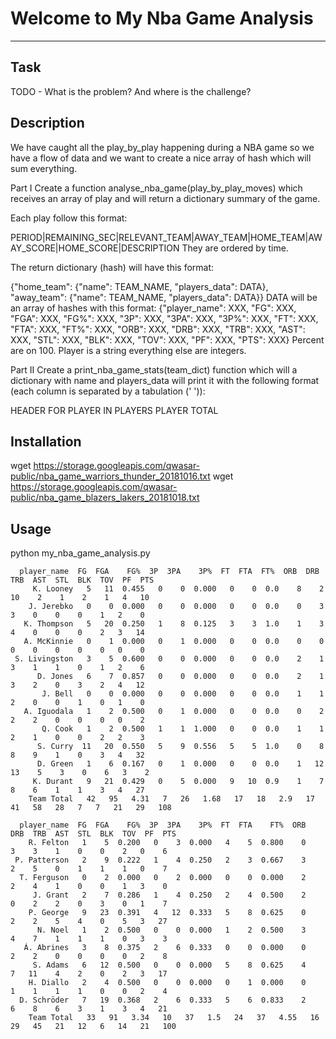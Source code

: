 # Welcome to My Nba Game Analysis
***

## Task
TODO - What is the problem? And where is the challenge?

## Description
We have caught all the play_by_play happening during a NBA game so we have a flow of data and we want to create a nice array of hash which will sum everything.

Part I
Create a function analyse_nba_game(play_by_play_moves) which receives an array of play and will return a dictionary summary of the game.

Each play follow this format:

PERIOD|REMAINING_SEC|RELEVANT_TEAM|AWAY_TEAM|HOME_TEAM|AWAY_SCORE|HOME_SCORE|DESCRIPTION
They are ordered by time.

The return dictionary (hash) will have this format:

{"home_team": {"name": TEAM_NAME, "players_data": DATA}, "away_team": {"name": TEAM_NAME, "players_data": DATA}}
DATA will be an array of hashes with this format:
{"player_name": XXX, "FG": XXX, "FGA": XXX, "FG%": XXX, "3P": XXX, "3PA": XXX, "3P%": XXX, "FT": XXX, "FTA": XXX, "FT%": XXX, "ORB": XXX, "DRB": XXX, "TRB": XXX, "AST": XXX, "STL": XXX, "BLK": XXX, "TOV": XXX, "PF": XXX, "PTS": XXX}
Percent are on 100.
Player is a string everything else are integers.

Part II
Create a print_nba_game_stats(team_dict) function which will a dictionary with name and players_data will print it with the following format (each column is separated by a tabulation (' ')):

HEADER
FOR PLAYER IN PLAYERS
PLAYER
TOTAL

## Installation
wget https://storage.googleapis.com/qwasar-public/nba_game_warriors_thunder_20181016.txt
wget https://storage.googleapis.com/qwasar-public/nba_game_blazers_lakers_20181018.txt

## Usage
python 	my_nba_game_analysis.py
```
  player_name  FG  FGA    FG%  3P  3PA    3P%  FT  FTA  FT%  ORB  DRB  TRB  AST  STL  BLK  TOV  PF  PTS
     K. Looney   5   11  0.455   0    0  0.000   0    0  0.0    8    2   10    2    1    2    1   4   10
    J. Jerebko   0    0  0.000   0    0  0.000   0    0  0.0    0    3    3    0    0    0    1   2    0
   K. Thompson   5   20  0.250   1    8  0.125   3    3  1.0    1    3    4    0    0    0    2   3   14
   A. McKinnie   0    1  0.000   0    1  0.000   0    0  0.0    0    0    0    0    0    0    0   0    0
 S. Livingston   3    5  0.600   0    0  0.000   0    0  0.0    2    1    3    1    1    0    1   2    6
      D. Jones   6    7  0.857   0    0  0.000   0    0  0.0    2    1    3    2    0    3    2   4   12
       J. Bell   0    0  0.000   0    0  0.000   0    0  0.0    1    1    2    0    0    1    0   1    0
   A. Iguodala   1    2  0.500   0    1  0.000   0    0  0.0    0    2    2    2    0    0    0   0    2
       Q. Cook   1    2  0.500   1    1  1.000   0    0  0.0    1    1    2    1    0    0    2   2    3
      S. Curry  11   20  0.550   5    9  0.556   5    5  1.0    0    8    8    9    1    0    3   4   32
      D. Green   1    6  0.167   0    1  0.000   0    0  0.0    1   12   13    5    3    0    6   3    2
     K. Durant   9   21  0.429   0    5  0.000   9   10  0.9    1    7    8    6    1    1    3   4   27
    Team Total   42   95   4.31   7   26   1.68   17   18   2.9   17   41   58   28   7   7   21   29   108 

  player_name  FG  FGA    FG%  3P  3PA    3P%  FT  FTA    FT%  ORB  DRB  TRB  AST  STL  BLK  TOV  PF  PTS
    R. Felton   1    5  0.200   0    3  0.000   4    5  0.800    0    3    3    1    0    0    2   0    6
 P. Patterson   2    9  0.222   1    4  0.250   2    3  0.667    3    2    5    0    1    1    1   0    7
  T. Ferguson   0    2  0.000   0    2  0.000   0    0  0.000    2    2    4    1    0    0    1   3    0
     J. Grant   2    7  0.286   1    4  0.250   2    4  0.500    2    0    2    2    0    3    0   1    7
    P. George   9   23  0.391   4   12  0.333   5    8  0.625    0    2    2    5    4    0    5   3   27
      N. Noel   1    2  0.500   0    0  0.000   1    2  0.500    3    4    7    1    1    1    0   3    3
   Á. Abrines   3    8  0.375   2    6  0.333   0    0  0.000    0    2    2    0    0    0    0   2    8
     S. Adams   6   12  0.500   0    0  0.000   5    8  0.625    4    7   11    4    2    0    2   3   17
    H. Diallo   2    4  0.500   0    0  0.000   0    1  0.000    0    1    1    1    1    0    0   2    4
  D. Schröder   7   19  0.368   2    6  0.333   5    6  0.833    2    6    8    6    3    1    3   4   21
    Team Total   33   91   3.34   10   37   1.5   24   37   4.55   16   29   45   21   12   6   14   21   100 
